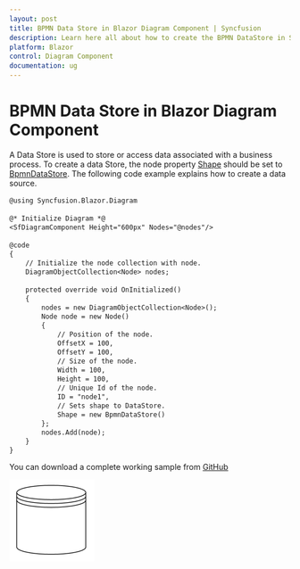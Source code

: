 ```yaml
---
layout: post
title: BPMN Data Store in Blazor Diagram Component | Syncfusion
description: Learn here all about how to create the BPMN DataStore in Syncfusion Blazor Diagram component and more.
platform: Blazor
control: Diagram Component
documentation: ug
---
```


# BPMN Data Store in Blazor Diagram Component

A Data Store is used to store or access data associated with a business process. To create a data Store, the node property [Shape](https://help.syncfusion.com/cr/blazor/Syncfusion.Blazor.Diagram.Shape.html) should be set to [BpmnDataStore](https://help.syncfusion.com/cr/blazor/Syncfusion.Blazor.Diagram.BpmnDataStore.html). The following code example explains how to create a data source.

```cshtml
@using Syncfusion.Blazor.Diagram

@* Initialize Diagram *@
<SfDiagramComponent Height="600px" Nodes="@nodes"/>

@code
{
    // Initialize the node collection with node.
    DiagramObjectCollection<Node> nodes;

    protected override void OnInitialized()
    {
        nodes = new DiagramObjectCollection<Node>();
        Node node = new Node()
        {
            // Position of the node.
            OffsetX = 100,
            OffsetY = 100,
            // Size of the node.
            Width = 100,
            Height = 100,
            // Unique Id of the node.
            ID = "node1",
            // Sets shape to DataStore.
            Shape = new BpmnDataStore()
        };
        nodes.Add(node);
    }
}
```
You can download a complete working sample from [GitHub](https://github.com/SyncfusionExamples/Blazor-Diagram-Examples/tree/master/UG-Samples/BpmnEditor/BpmnDataStore/BpmnDataStore)

![BPMN Datasource](../images/Bpmn-DataStore.png)
